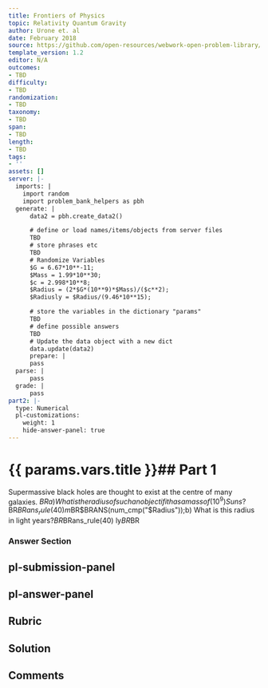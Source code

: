 ```yaml
---
title: Frontiers of Physics
topic: Relativity Quantum Gravity
author: Urone et. al
date: February 2018
source: https://github.com/open-resources/webwork-open-problem-library/tree/master/Contrib/BrockPhysics/College_Physics_Urone/34.Frontiers_of_Physics/34-02.Relativity_Quantum_Gravity/NU_U17-34-02-004.pg
template_version: 1.2
editor: N/A
outcomes:
- TBD
difficulty:
- TBD
randomization:
- TBD
taxonomy:
- TBD
span:
- TBD
length:
- TBD
tags:
- ''
assets: []
server: |-
  imports: |
    import random
    import problem_bank_helpers as pbh
  generate: |
      data2 = pbh.create_data2()

      # define or load names/items/objects from server files
      TBD
      # store phrases etc
      TBD
      # Randomize Variables
      $G = 6.67*10**-11;
      $Mass = 1.99*10**30;
      $c = 2.998*10**8;
      $Radius = (2*$G*(10**9)*$Mass)/($c**2);
      $Radiusly = $Radius/(9.46*10**15);

      # store the variables in the dictionary "params"
      TBD
      # define possible answers
      TBD
      # Update the data object with a new dict
      data.update(data2)
      prepare: |
      pass
  parse: |
      pass
  grade: |
      pass
part2: |-
  type: Numerical
  pl-customizations:
    weight: 1
    hide-answer-panel: true
---
```


# {{ params.vars.title }}## Part 1 
Supermassive black holes are thought to exist at the centre of many galaxies. $BRa) What is the radius of such an object if it has a mass of (10^9) Suns?$BR$BRans_rule(40) m$BR$BRANS(num_cmp("$Radius"));b) What is this radius in light years?$BR$BRans_rule(40) ly$BR$BR 


### Answer Section 


## pl-submission-panel 


## pl-answer-panel 


## Rubric 


## Solution 


## Comments 


